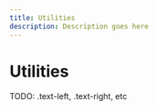 ```yaml
---
title: Utilities
description: Description goes here
---
```


# Utilities

TODO: .text-left, .text-right, etc